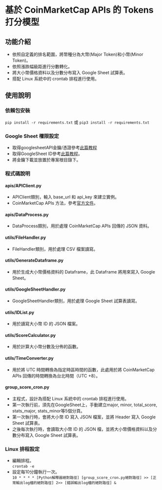 # 基於 CoinMarketCap APIs 的 Tokens 打分模型
## 功能介紹
- 依照自定義的排名範圍，將幣種分為大幣(Major Token)和小幣(Minor Token)。
- 依照漲跌幅級距進行分數轉化。
- 將大小幣價格資料以及分數分布寫入 Google Sheet 試算表。
- 搭配 Linux 系統中的 crontab 排程進行使用。
## 使用說明
### 依賴包安裝
```pip install -r requirements.txt``` 或 ```pip3 install -r requirements.txt```
### Google Sheet 權限設定
- 取得googlesheetAPI金鑰/憑證參考[此篇教程](https://medium.com/%E8%BB%9F%E9%AB%94%E9%96%8B%E7%99%BC/%E6%8B%BF-google-%E6%86%91%E8%AD%89-api-e92d87cb42af)
- 取得GoogleSheet ID參考[此篇教程](https://www.learncodewithmike.com/2020/08/python-write-to-google-sheet.html)。
- 將金鑰下載並放置於專案根目錄下。
### 程式碼說明
#### **apis/APIClient.py**
- APIClient類別，輸入 base_url 和 api_key 來建立實例。
- CoinMarketCap APIs 方法，參考[官方文件](https://coinmarketcap.com/api/documentation/v1/)。
#### **apis/DataProcess.py**
- DataProcess類別，用於處理 CoinMarketCap APIs 回傳的 JSON 資料。
#### **utils/FileHandler.py**
- FileHandler類別，用於處理 CSV 檔案讀寫。
#### **utils/GenerateDataframe.py**
- 用於生成大小幣價格資料的 Dataframe，此 Dataframe 將用來寫入 Google Sheet。
#### **utils/GoogleSheetHandler.py**
- GoogleSheetHandler類別，用於處理 Google Sheet 試算表讀寫。
#### **utils/IDList.py**
- 用於讀寫大小幣 ID 的 JSON 檔案。
#### **utils/ScoreCalculator.py**
- 用於計算大小幣分數及分佈的函數。
#### **utils/TimeConverter.py**
- 用於將 UTC 時間轉換為指定時區時間的函數，此處用於將 CoinMarketCap APIs 回傳的時間轉換為台北時間（UTC +8）。
#### **group_score_cron.py**
- 主程式，設計為搭配 Linux 系統中的 crontab 排程進行使用。
- 第一次執行前，須先在GoogleSheet上，手動建立major, minor, total_score, stats_major, stats_minor等5個分頁。
- 第一次執行時，會將大小幣 ID 寫入 JSON 檔案，並將 Header 寫入 Google Sheet 試算表。
- 之後每次執行時，會讀取大小幣 ID 的 JSON 檔，並將大小幣價格資料以及分數分布寫入 Google Sheet 試算表。
### Linux 排程設定
- 編輯排程。 \
```crontab -e```
- 設定每10分鐘執行一次。 \
```10 * * * * [Python解釋器絕對路徑] [group_score_cron.py絕對路徑] >> [正常輸出log檔的絕對路徑] 2>> [錯誤輸出log檔的絕對路徑] &```